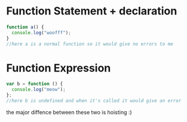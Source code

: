 # Function Statement + declaration

```js
function a() {
  console.log("woofff");
}
//here a is a normal function so it would give no errors to me
```

# Function Expression

```js
var b = function () {
  console.log("meow");
};
//here b is undefined and when it's called it would give an error
```

the major diffence between these two is hoisting :)
